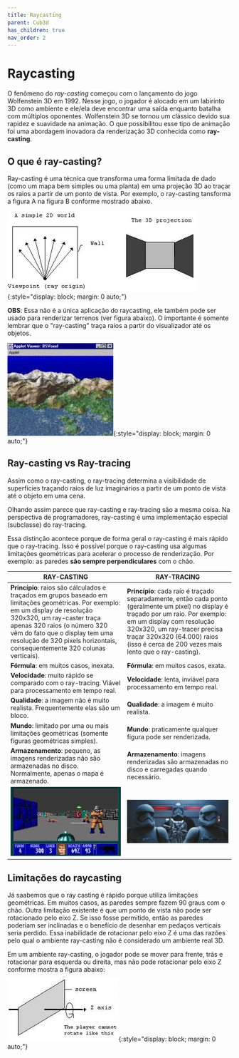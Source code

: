 ```yaml
---
title: Raycasting
parent: Cub3d
has_children: true
nav_order: 2
---
```


# Raycasting

O fenômeno do _ray-casting_ começou com o lançamento do jogo Wolfenstein 3D em 1992. Nesse jogo, o jogador é alocado em um labirinto 3D como ambiente e ele/ela deve encontrar uma saída enquanto batalha com múltiplos oponentes. Wolfenstein 3D se tornou um clássico devido sua rapidez e suavidade na animação. O que possibilitou esse tipo de animação foi uma abordagem inovadora da renderização 3D conhecida como **ray-casting**.

## O que é ray-casting?

Ray-casting é uma técnica que transforma uma forma limitada de dado (como um mapa bem simples ou uma planta) em uma projeção 3D ao traçar os raios a partir de um ponto de vista. Por exemplo, o ray-casting tansforma a figura A na figura B conforme mostrado abaixo.

![Introdução ao raycasting](images/ray1.gif){:style="display: block; margin: 0 auto;"}

**OBS**: Essa não é a única aplicação do raycasting, ele também pode ser usado para renderizar terrenos (ver figura abaixo). O importante é somente lembrar que o "ray-casting" traça raios a partir do visualizador até os objetos.

![Introdução ao raycasting](images/ray2.jpg){:style="display: block; margin: 0 auto;"}

## Ray-casting vs Ray-tracing

Assim como o ray-casting, o ray-tracing determina a visibilidade de superfícies traçando raios de luz imaginários a partir de um ponto de vista até o objeto em uma cena.

Olhando assim parece que ray-casting e ray-tracing são a mesma coisa. Na perspectiva de programadores, ray-casting é uma implementação especial (subclasse) do ray-tracing.

Essa distinção acontece porque de forma geral o ray-casting é mais rápido que o ray-tracing. Isso é possível porque o ray-casting usa algumas limitações geométricas para acelerar o processo de renderização. Por exemplo: as paredes **são sempre perpendiculares** com o chão. 

| RAY-CASTING | RAY-TRACING |
|-|-|
|**Princípio**: raios são cálculados e traçados em grupos baseado em limitações geométricas. Por exemplo: em um display de resolução 320x320, um ray-caster traça apenas 320 raios (o número 320 vêm do fato que o display tem uma resolução de 320 pixels horizontais, consequentemente 320 colunas verticais).  |**Princípio**: cada raio é traçado separadamente, então cada ponto (geralmente um pixel) no display é traçado por um raio. Por exemplo: em um display com resolução 320x320, um ray-tracer precisa traçar 320x320 (64.000) raios (isso é cerca de 200 vezes mais lento que o ray-casting).  |
|**Fórmula**: em muitos casos, inexata.  |**Fórmula**: em muitos casos, exata.  |
|**Velocidade**: muito rápido se comparado com o ray-tracing. Viável para processamento em tempo real.  |**Velocidade**: lenta, inviável para processamento em tempo real.  |
|**Qualidade**: a imagem não é muito realista. Frequentemente elas são um bloco.  |**Qualidade**: a imagem é muito realista.  |
|**Mundo**: limitado por uma ou mais limitações geométricas (somente figuras geométricas simples).  |**Mundo**: praticamente qualquer figura pode ser renderizada.  |
|**Armazenamento**: pequeno, as imagens renderizadas não são armazenadas no disco. Normalmente, apenas o mapa é armazenado.  |**Armazenamento**: imagens renderizadas são armazenadas no disco e carregadas quando necessário.  |
|![Raycasting example](images/raycasting.jpg) |![Raytracing example](images/raytracing.png)  |

## Limitações do raycasting

Já saabemos que o ray casting é rápido porque utiliza limitações geométricas. Em muitos casos, as paredes sempre fazem 90 graus com o chão. Outra limitação existente é que um ponto de vista não pode ser rotacionado pelo eixo Z. Se isso fosse permitido, então as paredes poderiam ser inclinadas e o benefício de desenhar em pedaços verticais seria perdido. Essa inabilidade de rotacionar pelo eixo Z é uma das razões pelo qual o ambiente ray-casting não é considerado um ambiente real 3D.

Em um ambiente ray-casting, o jogador pode se mover para frente, trás e rotacionar para esquerda ou direita, mas não pode rotacionar pelo eixo Z conforme mostra a figura abaixo:

![Raytracing example](images/limitacao.jpg){:style="display: block; margin: 0 auto;"}
